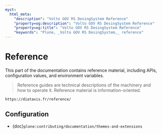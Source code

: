 ```yaml
---
myst:
  html_meta:
    "description": "Volto GOV RS DesingSystem Reference"
    "property=og:description": "Volto GOV RS DesingSystem Reference"
    "property=og:title": "Volto GOV RS DesingSystem Reference"
    "keywords": "Plone, _Volto GOV RS DesingSystem,_ reference"
---
```


# Reference

This part of the documentation contains reference material, including APIs, configuration values, and environment variables.

> Reference guides are technical descriptions of the machinery and how to operate it.
> Reference material is information-oriented.

```{seealso}
https://diataxis.fr/reference/
```

## Configuration

-   {doc}`plone:contributing/documentation/themes-and-extensions`
